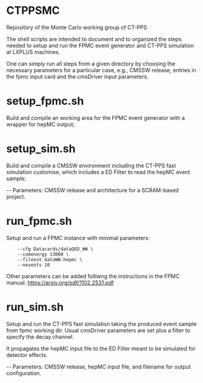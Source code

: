 # CTPPSMC
Repository of the Monte Carlo working group of CT-PPS

The shell scripts are intended to document and to organized the steps needed to setup and run the FPMC event generator and CT-PPS simulation at LXPLUS machines.

One can simply run all steps from a given directory by choosing the necessary parameters for a particular case, e.g., CMSSW release, entries in the fpmc input card and the cmsDriver input parameters.

# setup_fpmc.sh
Build and compile an working area for the FPMC event generator with a wrapper for hepMC output;

# setup_sim.sh
Build and compile a CMSSW environment including the CT-PPS fast simulation customise, which includes a ED Filter to read the hepMC event sample;

-- Parameters: CMSSW release and architecture for a SCRAM-based project.

# run_fpmc.sh
Setup and run a FPMC instance with minimal parameters:

        --cfg Datacards/dataQED_WW \
        --comenergy 13000 \
        --fileout dataWW.hepmc \
        --nevents 10

Other parameters can be added folliwng the instructions in the FPMC manual: https://arxiv.org/pdf/1102.2531.pdf

# run_sim.sh
Setup and run the CT-PPS fast simulation taking the produced event sample from fpmc working dir. Usual cmsDriver parameters are set plus a filter to specify the decay channel.

It propagates the hepMC input file to the ED Filter meant to be simulated for detector effects.

-- Parameters: CMSSW release, hepMC input file, and filename for output configuration.
